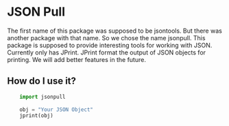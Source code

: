 # JSON Pull
The first name of this package was supposed to be jsontools. But there was another package with that name. So we chose the name jsonpull.
This package is supposed to provide interesting tools for working with JSON.
Currently only has JPrint. JPrint format the output of JSON objects for printing.
We will add better features in the future.

## How do I use it?

```python
    import jsonpull
    
    obj = "Your JSON Object"
    jprint(obj)
```

